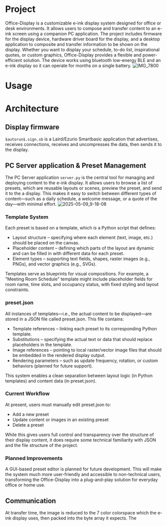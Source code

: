 # Project
Office-Display is a customizable e-ink display system designed for office or desk environments. It allows users to compose and transfer content to an e-ink screen using a companion PC application. The project includes firmware for the display device, hardware driver board for the display, and a desktop application to composite and transfer information to be shown on the display. Whether you want to display your schedule, to-do list, inspirational quotes, or custom graphics, Office-Display provides a flexible and power-efficient solution. The device works using bluetooth low-energy BLE and an e-ink display so it can operate for months on a single battery.
![IMG_7800](https://github.com/user-attachments/assets/54cef6d4-da48-4519-96c5-ae89816d3c46)

# Usage

# Architecture
## Display firmware
`$autorun$.sign.sb` is a Laird/Ezurio Smartbasic application that advertises, receives connections, receives and uncompresses the data, then sends it to the display.

## PC Server application & Preset Management
The PC Server application `server.py` is the central tool for managing and deploying content to the e-ink display. It allows users to browse a list of presets, which are reusable layouts or scenes, preview the preset, and send it to the a display. This makes it easy to switch between different types of content—such as a daily schedule, a welcome message, or a quote of the day—with minimal effort.
![2025-05-09_9-18-08](https://github.com/user-attachments/assets/3b083b7a-b42b-42c6-b349-94c692839384)

### Template System
Each preset is based on a template, which is a Python script that defines:
 - Layout structure – specifying where each element (text, image, etc.) should be placed on the canvas.
 - Placeholder content – defining which parts of the layout are dynamic and can be filled in with different data for each preset.
 - Element types – supporting text fields, shapes, raster images (e.g., PNGs), and vector graphics (e.g., SVGs).

Templates serve as blueprints for visual compositions. For example, a "Meeting Room Schedule" template might include placeholder fields for room name, time slots, and occupancy status, with fixed styling and layout constraints.

### preset.json
All instances of templates—i.e., the actual content to be displayed—are stored in a JSON file called preset.json. This file contains:

 - Template references – linking each preset to its corresponding Python template.
 - Substitutions – specifying the actual text or data that should replace placeholders in the template.
 - Image references – pointing to local raster/vector image files that should be embedded in the rendered display output.
 - Rendering parameters – such as update frequency, rotation, or custom behaviors (planned for future support).

This system enables a clean separation between layout logic (in Python templates) and content data (in preset.json).

### Current Workflow
At present, users must manually edit preset.json to:
 - Add a new preset
 - Update content or images in an existing preset
 - Delete a preset

While this gives users full control and transparency over the structure of their display content, it does require some technical familiarity with JSON and the file structure of the project.

### Planned Improvements
A GUI-based preset editor is planned for future development. This will make the system much more user-friendly and accessible to non-technical users, transforming the Office-Display into a plug-and-play solution for everyday office or home use.

## Communication
At transfer time, the image is reduced to the 7 color colorspace which the e-ink display uses, then packed into the byte array it expects. The 
   
